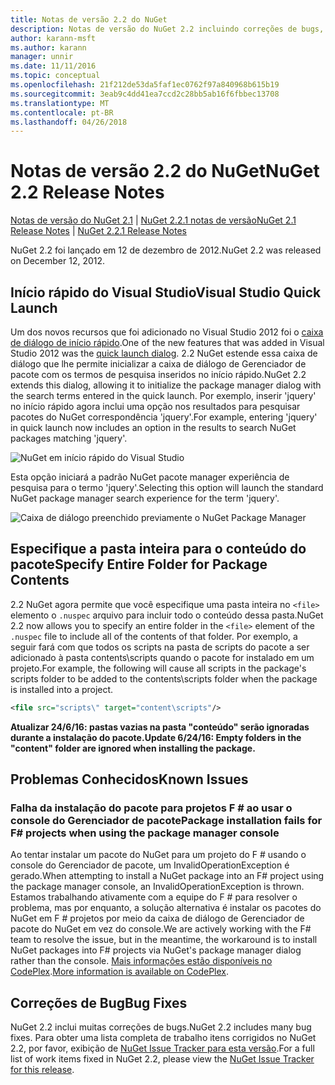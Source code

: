 ```yaml
---
title: Notas de versão 2.2 do NuGet
description: Notas de versão do NuGet 2.2 incluindo correções de bugs, problemas conhecidos, recursos adicionados e DCRs.
author: karann-msft
ms.author: karann
manager: unnir
ms.date: 11/11/2016
ms.topic: conceptual
ms.openlocfilehash: 21f212de53da5faf1ec0762f97a840968b615b19
ms.sourcegitcommit: 3eab9c4dd41ea7ccd2c28bb5ab16f6fbbec13708
ms.translationtype: MT
ms.contentlocale: pt-BR
ms.lasthandoff: 04/26/2018
---
```

# <a name="nuget-22-release-notes"></a><span data-ttu-id="6d93a-103">Notas de versão 2.2 do NuGet</span><span class="sxs-lookup"><span data-stu-id="6d93a-103">NuGet 2.2 Release Notes</span></span>

<span data-ttu-id="6d93a-104">[Notas de versão do NuGet 2.1](../release-notes/nuget-2.1.md) | [NuGet 2.2.1 notas de versão](../release-notes/nuget-2.2.1.md)</span><span class="sxs-lookup"><span data-stu-id="6d93a-104">[NuGet 2.1 Release Notes](../release-notes/nuget-2.1.md) | [NuGet 2.2.1 Release Notes](../release-notes/nuget-2.2.1.md)</span></span>

<span data-ttu-id="6d93a-105">NuGet 2.2 foi lançado em 12 de dezembro de 2012.</span><span class="sxs-lookup"><span data-stu-id="6d93a-105">NuGet 2.2 was released on December 12, 2012.</span></span>

## <a name="visual-studio-quick-launch"></a><span data-ttu-id="6d93a-106">Início rápido do Visual Studio</span><span class="sxs-lookup"><span data-stu-id="6d93a-106">Visual Studio Quick Launch</span></span>
<span data-ttu-id="6d93a-107">Um dos novos recursos que foi adicionado no Visual Studio 2012 foi o [caixa de diálogo de início rápido](/visualstudio/ide/reference/quick-launch-environment-options-dialog-box).</span><span class="sxs-lookup"><span data-stu-id="6d93a-107">One of the new features that was added in Visual Studio 2012 was the [quick launch dialog](/visualstudio/ide/reference/quick-launch-environment-options-dialog-box).</span></span> <span data-ttu-id="6d93a-108">2.2 NuGet estende essa caixa de diálogo que lhe permite inicializar a caixa de diálogo de Gerenciador de pacote com os termos de pesquisa inseridos no início rápido.</span><span class="sxs-lookup"><span data-stu-id="6d93a-108">NuGet 2.2 extends this dialog, allowing it to initialize the package manager dialog with the search terms entered in the quick launch.</span></span> <span data-ttu-id="6d93a-109">Por exemplo, inserir 'jquery' no início rápido agora inclui uma opção nos resultados para pesquisar pacotes do NuGet correspondência 'jquery'.</span><span class="sxs-lookup"><span data-stu-id="6d93a-109">For example, entering 'jquery' in quick launch now includes an option in the results to search NuGet packages matching 'jquery'.</span></span>

![NuGet em início rápido do Visual Studio](./media/quick-launch.png)

<span data-ttu-id="6d93a-111">Esta opção iniciará a padrão NuGet pacote manager experiência de pesquisa para o termo 'jquery'.</span><span class="sxs-lookup"><span data-stu-id="6d93a-111">Selecting this option will launch the standard NuGet package manager search experience for the term 'jquery'.</span></span>

![Caixa de diálogo preenchido previamente o NuGet Package Manager](./media/pkg-mgr-search-from-quick-launch.png)

## <a name="specify-entire-folder-for-package-contents"></a><span data-ttu-id="6d93a-113">Especifique a pasta inteira para o conteúdo do pacote</span><span class="sxs-lookup"><span data-stu-id="6d93a-113">Specify Entire Folder for Package Contents</span></span>
<span data-ttu-id="6d93a-114">2.2 NuGet agora permite que você especifique uma pasta inteira no `<file>` elemento o `.nuspec` arquivo para incluir todo o conteúdo dessa pasta.</span><span class="sxs-lookup"><span data-stu-id="6d93a-114">NuGet 2.2 now allows you to specify an entire folder in the `<file>` element of the `.nuspec` file to include all of the contents of that folder.</span></span> <span data-ttu-id="6d93a-115">Por exemplo, a seguir fará com que todos os scripts na pasta de scripts do pacote a ser adicionado à pasta contents\scripts quando o pacote for instalado em um projeto.</span><span class="sxs-lookup"><span data-stu-id="6d93a-115">For example, the following will cause all scripts in the package's scripts folder to be added to the contents\scripts folder when the package is installed into a project.</span></span>

```xml
<file src="scripts\" target="content\scripts"/>
```

<span data-ttu-id="6d93a-116">**Atualizar 24/6/16: pastas vazias na pasta "conteúdo" serão ignoradas durante a instalação do pacote.**</span><span class="sxs-lookup"><span data-stu-id="6d93a-116">**Update 6/24/16: Empty folders in the "content" folder are ignored when installing the package.**</span></span>

## <a name="known-issues"></a><span data-ttu-id="6d93a-117">Problemas Conhecidos</span><span class="sxs-lookup"><span data-stu-id="6d93a-117">Known Issues</span></span>

### <a name="package-installation-fails-for-f-projects-when-using-the-package-manager-console"></a><span data-ttu-id="6d93a-118">Falha da instalação do pacote para projetos F # ao usar o console do Gerenciador de pacote</span><span class="sxs-lookup"><span data-stu-id="6d93a-118">Package installation fails for F# projects when using the package manager console</span></span>
<span data-ttu-id="6d93a-119">Ao tentar instalar um pacote do NuGet para um projeto do F # usando o console do Gerenciador de pacote, um InvalidOperationException é gerado.</span><span class="sxs-lookup"><span data-stu-id="6d93a-119">When attempting to install a NuGet package into an F# project using the package manager console, an InvalidOperationException is thrown.</span></span> <span data-ttu-id="6d93a-120">Estamos trabalhando ativamente com a equipe do F # para resolver o problema, mas por enquanto, a solução alternativa é instalar os pacotes do NuGet em F # projetos por meio da caixa de diálogo de Gerenciador de pacote do NuGet em vez do console.</span><span class="sxs-lookup"><span data-stu-id="6d93a-120">We are actively working with the F# team to resolve the issue, but in the meantime, the workaround is to install NuGet packages into F# projects via NuGet's package manager dialog rather than the console.</span></span> <span data-ttu-id="6d93a-121">[Mais informações estão disponíveis no CodePlex](http://nuget.codeplex.com/workitem/2873).</span><span class="sxs-lookup"><span data-stu-id="6d93a-121">[More information is available on CodePlex](http://nuget.codeplex.com/workitem/2873).</span></span>


## <a name="bug-fixes"></a><span data-ttu-id="6d93a-122">Correções de Bug</span><span class="sxs-lookup"><span data-stu-id="6d93a-122">Bug Fixes</span></span>
<span data-ttu-id="6d93a-123">NuGet 2.2 inclui muitas correções de bugs.</span><span class="sxs-lookup"><span data-stu-id="6d93a-123">NuGet 2.2 includes many bug fixes.</span></span> <span data-ttu-id="6d93a-124">Para obter uma lista completa de trabalho itens corrigidos no NuGet 2.2, por favor, exibição de [NuGet Issue Tracker para esta versão](http://nuget.codeplex.com/workitem/list/advanced?keyword=&status=Closed&type=All&priority=All&release=NuGet%202.2&assignedTo=All&component=All&sortField=LastUpdatedDate&sortDirection=Descending&page=0).</span><span class="sxs-lookup"><span data-stu-id="6d93a-124">For a full list of work items fixed in NuGet 2.2, please view the [NuGet Issue Tracker for this release](http://nuget.codeplex.com/workitem/list/advanced?keyword=&status=Closed&type=All&priority=All&release=NuGet%202.2&assignedTo=All&component=All&sortField=LastUpdatedDate&sortDirection=Descending&page=0).</span></span>
